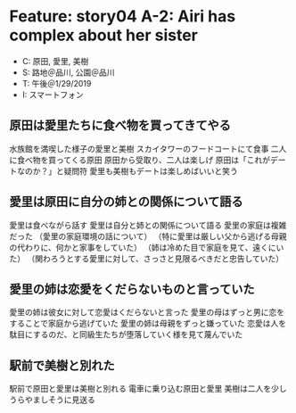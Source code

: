 # Feature: story04 A-2: Airi has complex about her sister

- C: 原田, 愛里, 美樹
- S: 路地＠品川, 公園＠品川
- T: 午後＠1/29/2019
- I: スマートフォン

## 原田は愛里たちに食べ物を買ってきてやる

水族館を満喫した様子の愛里と美樹
スカイタワーのフードコートにて食事
二人に食べ物を買ってくる原田
原田から受取り、二人は楽しげ
原田は「これがデートなのか？」と疑問符
愛里も美樹もデートは楽しめばいいと笑う

## 愛里は原田に自分の姉との関係について語る

愛里は食べながら話す
愛里は自分と姉との関係について語る
愛里の家庭は複雑だった
（愛里の家庭環境の話について）
（特に愛里は厳しい父から逃げる母親の代わりに、何かと家事をしていた）
（姉は冷めた目で家庭を見て、遠くにいた）
（関わろうとする愛里に対して、さっさと見限るべきだと忠告していた）

## 愛里の姉は恋愛をくだらないものと言っていた

愛里の姉は彼女に対して恋愛はくだらないと言った
愛里の母はずっと男に恋をすることで家庭から逃げていた
愛里の姉は母親をずっと嫌っていた
恋愛は人を駄目にするのだ、と同級生たちが堕落していく様を見て蔑んでいた

## 駅前で美樹と別れた

駅前で原田と愛里は美樹と別れる
電車に乗り込む原田と愛里
美樹は二人を少しうらやましそうに見送る

